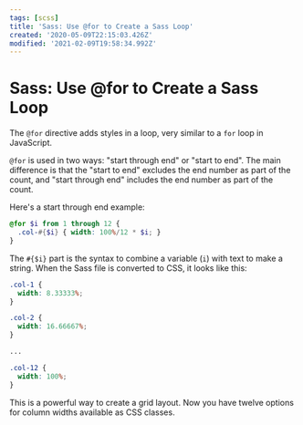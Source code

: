 ```yaml
---
tags: [scss]
title: 'Sass: Use @for to Create a Sass Loop'
created: '2020-05-09T22:15:03.426Z'
modified: '2021-02-09T19:58:34.992Z'
---
```


Sass: Use @for to Create a Sass Loop
====================================

The ```@for``` directive adds styles in a loop, very similar to a ```for``` loop in JavaScript.

```@for``` is used in two ways: "start through end" or "start to end". The main difference is that the "start to end" excludes the end number as part of the count, and "start through end" includes the end number as part of the count.

Here's a start through end example:

``` scss
@for $i from 1 through 12 {
  .col-#{$i} { width: 100%/12 * $i; }
}
```

The ```#{$i}``` part is the syntax to combine a variable (```i```) with text to make a string. When the Sass file is converted to CSS, it looks like this:

``` scss
.col-1 {
  width: 8.33333%;
}

.col-2 {
  width: 16.66667%;
}

...

.col-12 {
  width: 100%;
}
```

This is a powerful way to create a grid layout. Now you have twelve options for column widths available as CSS classes.


